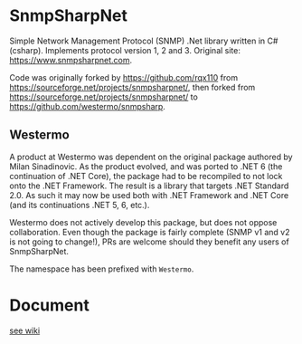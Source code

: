 # SnmpSharpNet
Simple Network Management Protocol (SNMP) .Net library written in C# (csharp). Implements protocol version 1, 2 and 3. Original site: https://www.snmpsharpnet.com.

Code was originally forked by https://github.com/rqx110 from https://sourceforge.net/projects/snmpsharpnet/, then forked from https://sourceforge.net/projects/snmpsharpnet/ to https://github.com/westermo/snmpsharp.

## Westermo
A product at Westermo was dependent on the original package authored by Milan Sinadinovic. As the product evolved, and was ported to .NET 6 (the continuation of .NET Core), the package had to be recompiled to not lock onto the .NET Framework. The result is a library that targets
.NET Standard 2.0. As such it may now be used both with .NET Framework and .NET Core (and its continuations .NET 5, 6, etc.).

Westermo does not actively develop this package, but does not oppose collaboration. Even though the package is fairly complete (SNMP v1 and v2 is not going to change!), PRs are welcome should they benefit any users of SnmpSharpNet.

The namespace has been prefixed with `Westermo`.

# Document
[see wiki](https://github.com/rqx110/SnmpSharpNet/wiki) 

